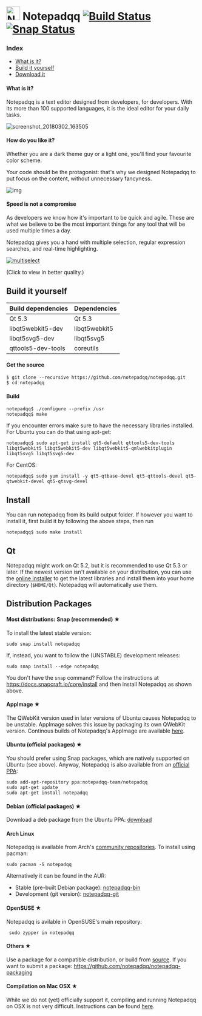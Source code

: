 # <img src="https://user-images.githubusercontent.com/4319621/36906314-e3f99680-1e35-11e8-90fd-f959c9641f36.png" alt="Notepadqq" width="36" height="36" /> Notepadqq [![Build Status](https://travis-ci.org/notepadqq/notepadqq.svg?branch=master)](https://travis-ci.org/notepadqq/notepadqq) [![Snap Status](https://build.snapcraft.io/badge/notepadqq/notepadqq.svg)](https://build.snapcraft.io/user/notepadqq/notepadqq)

### Index

* [What is it?](#what-is-it)
* [Build it yourself](#build-it-yourself)
* [Download it](#distribution-packages)


#### What is it?

Notepadqq is a text editor designed from developers, for developers. With its more than 100 supported languages, it is the ideal editor for your daily tasks. 

![screenshot_20180302_163505](https://notepadqq.com/s/images/snapshot1.png)


#### How do you like it?

Whether you are a dark theme guy or a light one, you'll find your favourite color scheme.

Your code should be the protagonist: that's why we designed Notepadqq to put focus on the content, without unnecessary fancyness. 

![img](https://notepadqq.com/s/images/colorschemes.png)

#### Speed is not a compromise

As developers we know how it's important to be quick and agile. These are what we believe to be the most important things for any tool that will be used multiple times a day.

Notepadqq gives you a hand with multiple selection, regular expression searches, and real-time highlighting. 

[![multiselect](https://user-images.githubusercontent.com/4319621/36907445-f89b0a4e-1e38-11e8-8e17-b85a23eb4a04.gif)](https://notepadqq.com/s/videos/multiselect.webm)

(Click to view in better quality.)


Build it yourself
-----

| Build dependencies | Dependencies  |
|--------------------|---------------|
| Qt 5.3             | Qt 5.3        |
| libqt5webkit5-dev  | libqt5webkit5 |
| libqt5svg5-dev     | libqt5svg5    |
| qttools5-dev-tools | coreutils     |

#### Get the source

    $ git clone --recursive https://github.com/notepadqq/notepadqq.git
    $ cd notepadqq

#### Build

    notepadqq$ ./configure --prefix /usr
    notepadqq$ make
    
If you encounter errors make sure to have the necessary libraries installed. For Ubuntu you can do that using apt-get:

    notepadqq$ sudo apt-get install qt5-default qttools5-dev-tools libqt5webkit5 libqt5webkit5-dev libqt5webkit5-qmlwebkitplugin libqt5svg5 libqt5svg5-dev

For CentOS:

    notepadqq$ sudo yum install -y qt5-qtbase-devel qt5-qttools-devel qt5-qtwebkit-devel qt5-qtsvg-devel
    
Install
-------
You can run notepadqq from its build output folder. If however you want to install it, first build it
by following the above steps, then run

    notepadqq$ sudo make install

Qt
--
Notepadqq might work on Qt 5.2, but it is recommended to use Qt 5.3 or later. If the newest version isn't available on your distribution, you can use the [online installer](http://www.qt.io/download-open-source) to get the latest libraries and install them into your home directory (`$HOME/Qt`). Notepadqq will automatically use them.

Distribution Packages
---------------------

#### Most distributions: Snap (recommended) ★

To install the latest stable version:

    sudo snap install notepadqq

If, instead, you want to follow the (UNSTABLE) development releases:

    sudo snap install --edge notepadqq

You don't have the `snap` command? Follow the instructions at https://docs.snapcraft.io/core/install and then install Notepadqq as shown above.

#### AppImage ★
The QWebKit version used in later versions of Ubuntu causes Notepadqq to be unstable. AppImage solves this issue by packaging its own QWebKit version. Continous builds of Notepadqq's AppImage are available [here](https://github.com/notepadqq/notepadqq/releases/tag/continuous).

#### Ubuntu (official packages) ★
You should prefer using Snap packages, which are natively supported on Ubuntu (see above). Anyway, Notepadqq is also available from an [official PPA](https://launchpad.net/~notepadqq-team/+archive/ubuntu/notepadqq):

    sudo add-apt-repository ppa:notepadqq-team/notepadqq
    sudo apt-get update
    sudo apt-get install notepadqq

#### Debian (official packages) ★
Download a deb package from the Ubuntu PPA: [download](https://launchpad.net/~notepadqq-team/+archive/ubuntu/notepadqq/+packages)

#### Arch Linux
Notepadqq is available from Arch's [community repositories](https://www.archlinux.org/packages/community/x86_64/notepadqq/). To install using pacman:

    sudo pacman -S notepadqq

Alternatively it can be found in the AUR:

 * Stable (pre-built Debian package): [notepadqq-bin](https://aur.archlinux.org/packages/notepadqq-bin/)
 * Development (git version): [notepadqq-git](https://aur.archlinux.org/packages/notepadqq-git/)

#### OpenSUSE  ★
Notepadqq is avilable in OpenSUSE's main repository:

     sudo zypper in notepadqq

#### Others ★
Use a package for a compatible distribution, or build from [source](https://github.com/notepadqq/notepadqq.git).
If you want to submit a package: https://github.com/notepadqq/notepadqq-packaging

#### Compilation on Mac OSX ★
While we do not (yet) officially support it, compiling and running Notepadqq on OSX is not very difficult. Instructions can be found [here](https://github.com/notepadqq/notepadqq/wiki/Compiling-Notepadqq-on-Mac-OSX).
